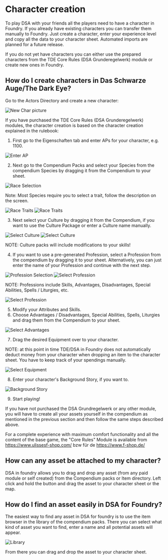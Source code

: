 # Character creation  

To play DSA with your friends all the players need to have a character in Foundry.
If you already have existing characters you can transfer them manually to Foundry. 
Just create a character, enter your experience level and copy all the data to your character sheet. Automated imports are planned for a future release.

If you do not yet have characters you can either use the prepared characters from the TDE Core Rules (DSA Grunderegelwerk) module or create new ones in Foundry.


## How do I create characters in Das Schwarze Auge/The Dark Eye?  

Go to the Actors Directory and create a new character:  

![New Char picture](https://user-images.githubusercontent.com/75448500/106726526-c40fad80-660a-11eb-9f8e-b91513c3eae2.jpg)
  

If you have purchased the TDE Core Rules (DSA Grunderegelwerk) modules, the character creation is based on the character creation explained in the rulebook: 
1. First go to the Eigenschaften tab and enter APs for your character, e.g. 1100.    

![Enter AP](https://user-images.githubusercontent.com/75448500/106726636-e7d2f380-660a-11eb-95c7-7e3844dadd3b.jpg)
  

2. Next go to the Compendium Packs and select your Species from the compendium Species by dragging it from the Compendium to your sheet.  
  
![Race Selection](https://user-images.githubusercontent.com/75448500/106726734-033dfe80-660b-11eb-8b4f-18fc96756306.jpg)
  
 
Note: Most Species require you to select a trait, follow the description on the screen.
  
![Race Traits](https://user-images.githubusercontent.com/75448500/106726844-1fda3680-660b-11eb-924d-70438dddfd76.jpg)
![Race Traits ](https://user-images.githubusercontent.com/75448500/106726916-33859d00-660b-11eb-8a74-a977d4c47f42.jpg)
  


3. Next select your Culture by dragging it from the Compendium, if you want to use the Culture Package or enter a Culture name manually.  
  
![Select Culture](https://user-images.githubusercontent.com/75448500/106726992-4c8e4e00-660b-11eb-8279-3fec0b565b1e.jpg)
![Select Culture](https://user-images.githubusercontent.com/75448500/106727045-5ca62d80-660b-11eb-8291-dbd18f6ff60e.jpg)
  
  
NOTE: Culture packs will include modifications to your skills!
  

4. If you want to use a pre-generated Profession, select a Profession from the compendium by dragging it to your sheet. Alternatively, you can just enter the name of your Profession and continue with the next step.   
  
![Profession Selection](https://user-images.githubusercontent.com/75448500/106727204-819aa080-660b-11eb-8be8-354bfabf5783.jpg)
![Select Profession](https://user-images.githubusercontent.com/75448500/106727267-95460700-660b-11eb-9346-405c156bf03b.jpg)
  
NOTE: Professions include Skills, Advantages, Disadvantages, Special Abilities, Spells / Liturgies, etc.
  
![Select Profession](https://user-images.githubusercontent.com/75448500/106727321-a68f1380-660b-11eb-8f77-273decf51387.jpg)
  

5. Modify your Attributes and Skills.
6. Choose Advantages / Disadvantages, Special Abilities, Spells, Liturgies and drag them from the Compendium to your sheet.
  
![Select Advantages](https://user-images.githubusercontent.com/75448500/106727385-b7d82000-660b-11eb-9da7-fe27af7ba685.jpg)
  

7. Drag the desired Equipment over to your character.  
  
NOTE: at this point in time TDE/DSA in Foundry does not automatically deduct money from your character when dropping an item to the character sheet. You have to keep track of your spendings manually.
  
![Select Equipment](https://user-images.githubusercontent.com/75448500/106727494-d5a58500-660b-11eb-9853-7ffc0b9dac7b.jpg)
  


8. Enter your character's Background Story, if you want to.
  
![Background Story](https://user-images.githubusercontent.com/75448500/106727576-ebb34580-660b-11eb-8f55-e23bbad943b8.jpg)


9. Start playing!
 

If you have not purchased the DSA Grundregelwerk or any other module, you will have to create all your assets yourself in the compendium as mentioned in the previous section and then follow the same steps described above.

For a complete experience with maximum comfort functionality and all the content of the base game, the "Core Rules" Module is available from https://www.ulissesf-shop.com/ bzw für de https://www.f-shop.de/


## How can any asset be attached to my character?
DSA in foundry allows you to drag and drop any asset (from any paid module or self created) from the Compendium packs or Item directory.
Left click and hold the button and drag the asset to your character sheet or the map.  


## How do I find an asset easily in DSA for Foundry?
The easiest way to find any asset in DSA for foundry is to use the item browser in the library of the compendium packs. 
There you can select what kind of asset you want to find, enter a name and all potential assets will appear.  
  
![Library](https://user-images.githubusercontent.com/75448500/106727717-0ab1d780-660c-11eb-8067-66b5afd1371f.jpg)
  
  
From there you can drag and drop the asset to your character sheet.

